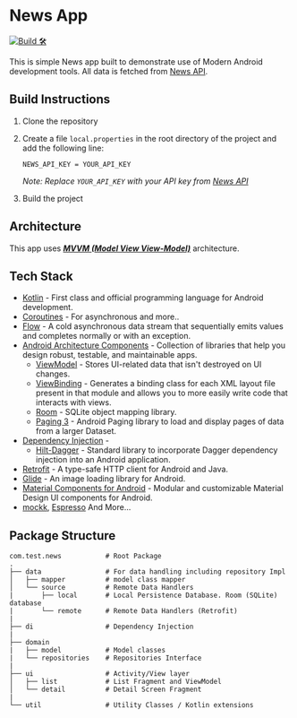 # News App

[![Build 🛠](https://github.com/budiardianata/News/actions/workflows/CI.yml/badge.svg)](https://github.com/budiardianata/News/actions/workflows/CI.yml)

This is simple News app built to demonstrate use of Modern Android development tools.
All data is fetched from [News API](https://newsapi.org/).

## Build Instructions
1. Clone the repository
2. Create a file `local.properties` in the root directory of the project and add the following line:

    `NEWS_API_KEY = YOUR_API_KEY`
    
    *Note: Replace `YOUR_API_KEY` with your API key from [News API](https://newsapi.org/)*

3. Build the project

## Architecture
This app uses [***MVVM (Model View View-Model)***](https://developer.android.com/jetpack/docs/guide#recommended-app-arch) architecture.

## Tech Stack
- [Kotlin](https://kotlinlang.org/) - First class and official programming language for Android development.
- [Coroutines](https://kotlinlang.org/docs/reference/coroutines-overview.html) - For asynchronous and more..
- [Flow](https://kotlin.github.io/kotlinx.coroutines/kotlinx-coroutines-core/kotlinx.coroutines.flow/-flow/) - A cold asynchronous data stream that sequentially emits values and completes normally or with an exception.
- [Android Architecture Components](https://developer.android.com/topic/libraries/architecture) - Collection of libraries that help you design robust, testable, and maintainable apps.
  - [ViewModel](https://developer.android.com/topic/libraries/architecture/viewmodel) - Stores UI-related data that isn't destroyed on UI changes. 
  - [ViewBinding](https://developer.android.com/topic/libraries/view-binding) - Generates a binding class for each XML layout file present in that module and allows you to more easily write code that interacts with views.
  - [Room](https://developer.android.com/topic/libraries/architecture/room) - SQLite object mapping library.
  - [Paging 3](https://developer.android.com/topic/libraries/architecture/paging/v3-overview) - Android Paging library to load and display pages of data from a larger Dataset.
- [Dependency Injection](https://developer.android.com/training/dependency-injection) - 
  - [Hilt-Dagger](https://dagger.dev/hilt/) - Standard library to incorporate Dagger dependency injection into an Android application.
- [Retrofit](https://square.github.io/retrofit/) - A type-safe HTTP client for Android and Java.
- [Glide](https://coil-kt.github.io/coil/) - An image loading library for Android.
- [Material Components for Android](https://github.com/material-components/material-components-android) - Modular and customizable Material Design UI components for Android.
- [mockk](https://mockk.io/), [Espresso](https://developer.android.com/training/testing/espresso) And More...

## Package Structure
    
    com.test.news           # Root Package
    .
    ├── data                # For data handling including repository Impl
    │   ├── mapper          # model class mapper
    │   └── source          # Remote Data Handlers
    |       ├── local       # Local Persistence Database. Room (SQLite) database
    |       └── remote      # Remote Data Handlers (Retrofit) 
    |
    ├── di                  # Dependency Injection
    |
    ├── domain              
    |   ├── model           # Model classes
    |   └── repositories    # Repositories Interface
    |
    ├── ui                  # Activity/View layer
    │   ├── list            # List Fragment and ViewModel
    │   └── detail          # Detail Screen Fragment
    |
    └── util                # Utility Classes / Kotlin extensions

